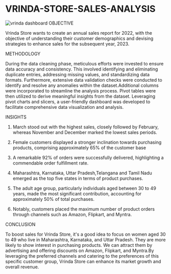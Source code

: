 # VRINDA-STORE-SALES-ANALYSIS
![vrinda dashboard](https://github.com/meghakiran25/VRINDA-STORE-SALES-ANALYSIS/assets/171676076/837ac690-43af-4ca0-ba8c-353f1015509b)
OBJECTIVE

Vrinda Store wants to create an annual sales report for 2022, with the objective of understanding their customer demographics and devising strategies to enhance sales for the subsequent year, 2023.

METHODOLOGY

During the data cleaning phase, meticulous efforts were invested to ensure data accuracy and consistency. This involved identifying and eliminating duplicate entries, addressing missing values, and standardizing data formats. Furthermore, extensive data validation checks were conducted to identify and resolve any anomalies within the dataset.Additional columns were incorporated to streamline the analysis process. Pivot tables were then utilized to derive meaningful insights from the dataset. Leveraging pivot charts and slicers, a user-friendly dashboard was developed to facilitate comprehensive data visualization and analysis.

INSIGHTS

1. March stood out with the highest sales, closely followed by February, whereas November and December marked the lowest sales periods.

2. Female customers displayed a stronger inclination towards purchasing products, comprising approximately 65% of the customer base

3. A remarkable 92% of orders were successfully delivered, highlighting a commendable order fulfillment rate.

4. Maharashtra, Karnataka, Uttar Pradesh,Telangana and Tamil Nadu emerged as the top five states in terms of product purchases.

5. The adult age group, particularly individuals aged between 30 to 49 years, made the most significant contribution, accounting for approximately 50% of total purchases.

6. Notably, customers placed the maximum number of product orders through channels such as Amazon, Flipkart, and Myntra.

CONCLUSION

To boost sales for Vrinda Store, it's a good idea to focus on women aged 30 to 49 who live in Maharashtra, Karnataka, and Uttar Pradesh. They are more likely to show interest in  purchasing products. We can attract them by advertising and offering discounts on Amazon, Flipkart, and Myntra.By leveraging the preferred channels and catering to the preferences of this specific customer group, Vrinda Store can enhance its market growth and overall revenue.




